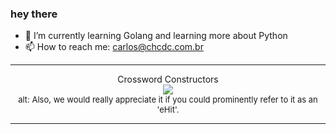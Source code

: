 ### hey there 

- :seedling: I’m currently learning Golang and learning more about Python
- :mailbox: How to reach me: carlos@chcdc.com.br


---


<!-- xkcd -->
<p align="center">Crossword Constructors</br><img src=https://imgs.xkcd.com/comics/crossword_constructors.png></br><font size =2>alt: Also, we would really appreciate it if you could prominently refer to it as an 'eHit'.</br></font></p></table></p> 


<!-- xkcd -->
---
